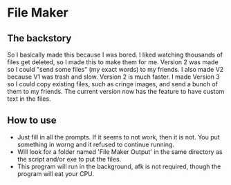 # File Maker
## The backstory
So I basically made this because I was bored. I liked watching thousands of files get deleted, so I made this to make them for me. Version 2 was made so I could "send some files" (my exact words) to my friends. I also made V2 because V1 was trash and slow. Version 2 is much faster. I made Version 3 so I could copy existing files, such as cringe images, and send a bunch of them to my friends. The current version now has the feature to have custom text in the files.

## How to use
- Just fill in all the prompts. If it seems to not work, then it is not. You put something in worng and it refused to continue running.  
- Will look for a folder named 'File Maker Output' in the same directory as the script and/or exe to put the files.  
- This program will run in the background, afk is not required, though the program will eat your CPU.